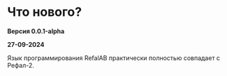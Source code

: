 # Что нового?

**Версия 0.0.1-alpha**

**27-09-2024**

Язык программирования RefalAB практически полностью совпадает с Рефал-2.
